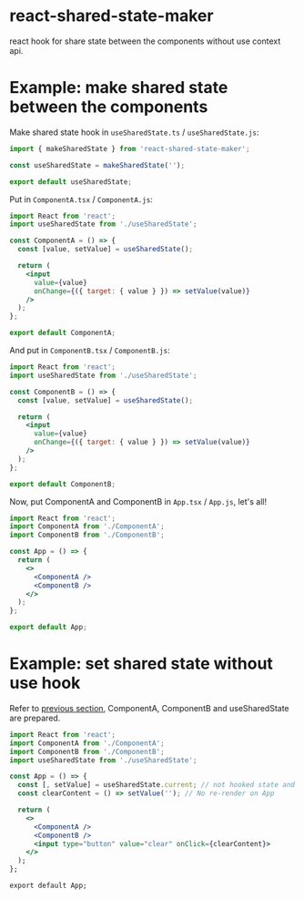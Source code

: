 # react-shared-state-maker

react hook for share state between the components without use context api.

# Example: make shared state between the components

Make shared state hook in `useSharedState.ts` / `useSharedState.js`:

```javascript
import { makeSharedState } from 'react-shared-state-maker';

const useSharedState = makeSharedState('');

export default useSharedState;
```

Put in `ComponentA.tsx` / `ComponentA.js`:

```jsx
import React from 'react';
import useSharedState from './useSharedState';

const ComponentA = () => {
  const [value, setValue] = useSharedState();

  return (
    <input
      value={value}
      onChange={({ target: { value } }) => setValue(value)}
    />
  );
};

export default ComponentA;
```

And put in `ComponentB.tsx` / `ComponentB.js`:

```jsx
import React from 'react';
import useSharedState from './useSharedState';

const ComponentB = () => {
  const [value, setValue] = useSharedState();

  return (
    <input
      value={value}
      onChange={({ target: { value } }) => setValue(value)}
    />
  );
};

export default ComponentB;
```

Now, put ComponentA and ComponentB in `App.tsx` / `App.js`, let's all!

```jsx
import React from 'react';
import ComponentA from './ComponentA';
import ComponentB from './ComponentB';

const App = () => {
  return (
    <>
      <ComponentA />
      <ComponentB />
    </>
  );
};

export default App;
```

# Example: set shared state without use hook

Refer to [previous section](#example-make-shared-state-between-the-components), ComponentA, ComponentB and useSharedState are prepared.

```jsx
import React from 'react';
import ComponentA from './ComponentA';
import ComponentB from './ComponentB';
import useSharedState from './useSharedState';

const App = () => {
  const [, setValue] = useSharedState.current; // not hooked state and dispatcher
  const clearContent = () => setValue(''); // No re-render on App

  return (
    <>
      <ComponentA />
      <ComponentB />
      <input type="button" value="clear" onClick={clearContent}>
    </>
  );
};

export default App;
```
